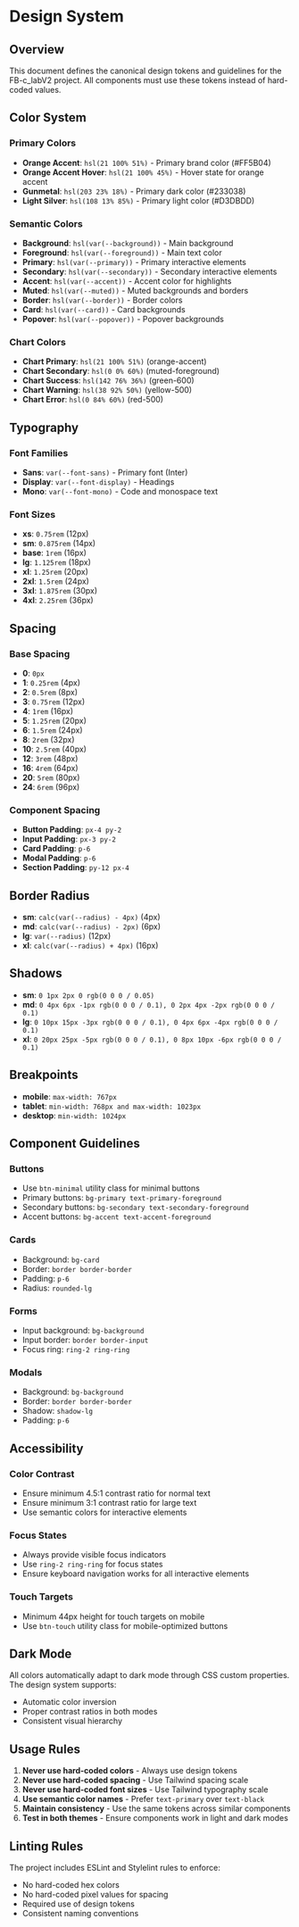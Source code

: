 # Design System

## Overview
This document defines the canonical design tokens and guidelines for the FB-c_labV2 project. All components must use these tokens instead of hard-coded values.

## Color System

### Primary Colors
- **Orange Accent**: `hsl(21 100% 51%)` - Primary brand color (#FF5B04)
- **Orange Accent Hover**: `hsl(21 100% 45%)` - Hover state for orange accent
- **Gunmetal**: `hsl(203 23% 18%)` - Primary dark color (#233038)
- **Light Silver**: `hsl(108 13% 85%)` - Primary light color (#D3DBDD)

### Semantic Colors
- **Background**: `hsl(var(--background))` - Main background
- **Foreground**: `hsl(var(--foreground))` - Main text color
- **Primary**: `hsl(var(--primary))` - Primary interactive elements
- **Secondary**: `hsl(var(--secondary))` - Secondary interactive elements
- **Accent**: `hsl(var(--accent))` - Accent color for highlights
- **Muted**: `hsl(var(--muted))` - Muted backgrounds and borders
- **Border**: `hsl(var(--border))` - Border colors
- **Card**: `hsl(var(--card))` - Card backgrounds
- **Popover**: `hsl(var(--popover))` - Popover backgrounds

### Chart Colors
- **Chart Primary**: `hsl(21 100% 51%)` (orange-accent)
- **Chart Secondary**: `hsl(0 0% 60%)` (muted-foreground)
- **Chart Success**: `hsl(142 76% 36%)` (green-600)
- **Chart Warning**: `hsl(38 92% 50%)` (yellow-500)
- **Chart Error**: `hsl(0 84% 60%)` (red-500)

## Typography

### Font Families
- **Sans**: `var(--font-sans)` - Primary font (Inter)
- **Display**: `var(--font-display)` - Headings
- **Mono**: `var(--font-mono)` - Code and monospace text

### Font Sizes
- **xs**: `0.75rem` (12px)
- **sm**: `0.875rem` (14px)
- **base**: `1rem` (16px)
- **lg**: `1.125rem` (18px)
- **xl**: `1.25rem` (20px)
- **2xl**: `1.5rem` (24px)
- **3xl**: `1.875rem` (30px)
- **4xl**: `2.25rem` (36px)

## Spacing

### Base Spacing
- **0**: `0px`
- **1**: `0.25rem` (4px)
- **2**: `0.5rem` (8px)
- **3**: `0.75rem` (12px)
- **4**: `1rem` (16px)
- **5**: `1.25rem` (20px)
- **6**: `1.5rem` (24px)
- **8**: `2rem` (32px)
- **10**: `2.5rem` (40px)
- **12**: `3rem` (48px)
- **16**: `4rem` (64px)
- **20**: `5rem` (80px)
- **24**: `6rem` (96px)

### Component Spacing
- **Button Padding**: `px-4 py-2`
- **Input Padding**: `px-3 py-2`
- **Card Padding**: `p-6`
- **Modal Padding**: `p-6`
- **Section Padding**: `py-12 px-4`

## Border Radius

- **sm**: `calc(var(--radius) - 4px)` (4px)
- **md**: `calc(var(--radius) - 2px)` (6px)
- **lg**: `var(--radius)` (12px)
- **xl**: `calc(var(--radius) + 4px)` (16px)

## Shadows

- **sm**: `0 1px 2px 0 rgb(0 0 0 / 0.05)`
- **md**: `0 4px 6px -1px rgb(0 0 0 / 0.1), 0 2px 4px -2px rgb(0 0 0 / 0.1)`
- **lg**: `0 10px 15px -3px rgb(0 0 0 / 0.1), 0 4px 6px -4px rgb(0 0 0 / 0.1)`
- **xl**: `0 20px 25px -5px rgb(0 0 0 / 0.1), 0 8px 10px -6px rgb(0 0 0 / 0.1)`

## Breakpoints

- **mobile**: `max-width: 767px`
- **tablet**: `min-width: 768px and max-width: 1023px`
- **desktop**: `min-width: 1024px`

## Component Guidelines

### Buttons
- Use `btn-minimal` utility class for minimal buttons
- Primary buttons: `bg-primary text-primary-foreground`
- Secondary buttons: `bg-secondary text-secondary-foreground`
- Accent buttons: `bg-accent text-accent-foreground`

### Cards
- Background: `bg-card`
- Border: `border border-border`
- Padding: `p-6`
- Radius: `rounded-lg`

### Forms
- Input background: `bg-background`
- Input border: `border border-input`
- Focus ring: `ring-2 ring-ring`

### Modals
- Background: `bg-background`
- Border: `border border-border`
- Shadow: `shadow-lg`
- Padding: `p-6`

## Accessibility

### Color Contrast
- Ensure minimum 4.5:1 contrast ratio for normal text
- Ensure minimum 3:1 contrast ratio for large text
- Use semantic colors for interactive elements

### Focus States
- Always provide visible focus indicators
- Use `ring-2 ring-ring` for focus states
- Ensure keyboard navigation works for all interactive elements

### Touch Targets
- Minimum 44px height for touch targets on mobile
- Use `btn-touch` utility class for mobile-optimized buttons

## Dark Mode

All colors automatically adapt to dark mode through CSS custom properties. The design system supports:
- Automatic color inversion
- Proper contrast ratios in both modes
- Consistent visual hierarchy

## Usage Rules

1. **Never use hard-coded colors** - Always use design tokens
2. **Never use hard-coded spacing** - Use Tailwind spacing scale
3. **Never use hard-coded font sizes** - Use Tailwind typography scale
4. **Use semantic color names** - Prefer `text-primary` over `text-black`
5. **Maintain consistency** - Use the same tokens across similar components
6. **Test in both themes** - Ensure components work in light and dark modes

## Linting Rules

The project includes ESLint and Stylelint rules to enforce:
- No hard-coded hex colors
- No hard-coded pixel values for spacing
- Required use of design tokens
- Consistent naming conventions